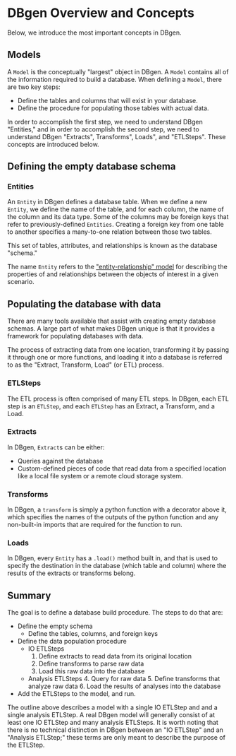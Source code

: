 <!--
   Copyright 2021 Modelyst LLC

   Licensed under the Apache License, Version 2.0 (the "License");
   you may not use this file except in compliance with the License.
   You may obtain a copy of the License at

       http://www.apache.org/licenses/LICENSE-2.0

   Unless required by applicable law or agreed to in writing, software
   distributed under the License is distributed on an "AS IS" BASIS,
   WITHOUT WARRANTIES OR CONDITIONS OF ANY KIND, either express or implied.
   See the License for the specific language governing permissions and
   limitations under the License.
 -->

# DBgen Overview and Concepts

Below, we introduce the most important concepts in DBgen.

## Models

A `Model` is the conceptually "largest" object in DBgen. A `Model` contains all of the information required to build a database. When defining a `Model`, there are two key steps:
- Define the tables and columns that will exist in your database.
- Define the procedure for populating those tables with actual data.

In order to accomplish the first step, we need to understand DBgen "Entities," and in order to accomplish the second step, we need to understand DBgen "Extracts", Transforms", Loads", and "ETLSteps". These concepts are introduced below.

## Defining the empty database schema

### Entities

An `Entity` in DBgen defines a database table. When we define a new `Entity`, we define the name of the table, and for each column, the name of the column and its data type. Some of the columns may be foreign keys that refer to previously-defined `Entities`. Creating a foreign key from one table to another specifies a many-to-one relation between those two tables.

This set of tables, attributes, and relationships is known as the database "schema."

The name `Entity` refers to the <a href="https://en.wikipedia.org/wiki/Entity%E2%80%93relationship_model">"entity-relationship" model</a> for describing the properties of and relationships between the objects of interest in a given scenario.

## Populating the database with data

There are many tools available that assist with creating empty database schemas. A large part of what makes DBgen unique is that it provides a framework for populating databases with data.

The process of extracting data from one location, transforming it by passing it through one or more functions, and loading it into a database is referred to as the "Extract, Transform, Load" (or ETL) process.

### ETLSteps

The ETL process is often comprised of many ETL steps. In DBgen, each ETL step is an `ETLStep`, and each `ETLStep` has an Extract, a Transform, and a Load.

### Extracts

In DBgen, `Extract`s can be either:

- Queries against the database
- Custom-defined pieces of code that read data from a specified location like a local file system or a remote cloud storage system.

### Transforms

In DBgen, a `transform` is simply a python function with a decorator above it, which specifies the names of the outputs of the python function and any non-built-in imports that are required for the function to run.

### Loads

In DBgen, every `Entity` has a `.load()` method built in, and that is used to specify the destination in the database (which table and column) where the results of the extracts or transforms belong.

## Summary

The goal is to define a database build procedure. The steps to do that are:

- Define the empty schema
    - Define the tables, columns, and foreign keys
- Define the data population procedure
    - IO ETLSteps
        1. Define extracts to read data from its original location
        2. Define transforms to parse raw data
        3. Load this raw data into the database
    - Analysis ETLSteps
        4. Query for raw data
        5. Define transforms that analyze raw data
        6. Load the results of analyses into the database
- Add the ETLSteps to the model, and run.

The outline above describes a model with a single IO ETLStep and and a single analysis ETLStep. A real DBgen model will generally consist of at least one IO ETLStep and many analysis ETLSteps. It is worth noting that there is no technical distinction in DBgen between an "IO ETLStep" and an "Analysis ETLStep;" these terms are only meant to describe the purpose of the ETLStep.
